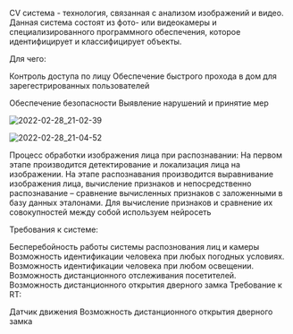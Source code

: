 CV система - технология, связанная с анализом изображений и видео. Данная система состоят из фото- или видеокамеры и специализированного программного обеспечения, которое идентифицирует и классифицирует объекты.

Для чего:

Контроль доступа по лицу
Обеспечение быстрого прохода в дом для зарегестрированных пользователей

Обеспечение безопасности
Выявление нарушений и принятие мер

![2022-02-28_21-02-39](https://user-images.githubusercontent.com/81166835/156155039-f97eb39b-a87f-4bf9-9465-43f3e5a6d0d7.png)

![2022-02-28_21-04-52](https://user-images.githubusercontent.com/81166835/156155074-8438cd7a-c323-4d12-967a-af6568dd317f.png)

Процесс обработки изображения лица при распознавании: На первом этапе производится детектирование и локализация лица на изображении. На этапе распознавания производится выравнивание изображения лица, вычисление признаков и непосредственно распознавание – сравнение вычисленных признаков с заложенными в базу данных эталонами. Для вычисление признаков и сравнение их совокупностей между собой используем нейросеть

Требования к системе:

Бесперебойность работы системы распознования лиц и камеры
Возможность идентификации человека при любых погодных условиях.
Возможность идентификации человека при любом освещении.
Возможность дистанционного отслеживания посетителей.
Возможность дистанционного открытия дверного замка
Требование к RT:

Датчик движения
Возможность дистанционного открытия дверного замка
